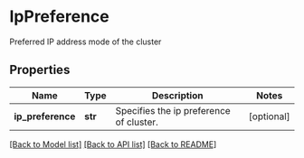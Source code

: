 # IpPreference

Preferred IP address mode of the cluster

## Properties
Name | Type | Description | Notes
------------ | ------------- | ------------- | -------------
**ip_preference** | **str** | Specifies the ip preference of cluster. | [optional] 

[[Back to Model list]](../README.md#documentation-for-models) [[Back to API list]](../README.md#documentation-for-api-endpoints) [[Back to README]](../README.md)


